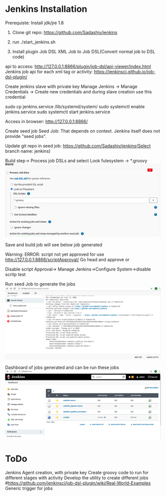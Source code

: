 Jenkins Installation
====================

Prerequiste: Install jdk/jre 1.8

1. Clone git repo: https://github.com/Sadashiv/jenkins

2. run ./start_jenkins.sh

2. Install plugin
   Job DSL
   XML Job to Job DSL(Convert normal job to DSL code)

api to access: http://127.0.0.1:8866/plugin/job-dsl/api-viewer/index.html
Jenkins job api for each xml tag or activity: https://jenkinsci.github.io/job-dsl-plugin/


Create jenkins slave with private key
Manage Jenkins -> Manage Credentials -> Create new credentials and during slave creation use this credential

sudo cp jenkins.service /lib/systemd/system/
sudo systemctl enable jenkins.service
sudo systemctl start jenkins.service

Access in browser: http://127.0.0.1:8866/

Create seed job
Seed Job: That depends on context. Jenkins itself does not provide "seed jobs".

Update git repo in seed job: https://github.com/Sadashiv/jenkins(Select branch name: jenkins)

Build step-> Process job DSLs and select Look fulesystem -> *.groovy 
![Centralized Version Control Systems](images/dsl_job_config.png)

Save and build job will see below job generated

Warning: ERROR: script not yet approved for use
http://127.0.0.1:8866/scriptApproval/
Go head and approve
or

Disable script Approval-> Manage Jenkins->Configure System->disable scritp test

Run seed Job to generate the jobs
![Centralized Version Control Systems](images/job_generated.png)

Dashboard of jobs generated and can be run these jobs
![Centralized Version Control Systems](images/jobs_dashboard.png)


ToDo
====
Jenkins Agent creation, with private key
Create groovy code to run for different stages with activity
Develop the utility to create different jobs #https://github.com/jenkinsci/job-dsl-plugin/wiki/Real-World-Examples
Generic trigger for jobs

